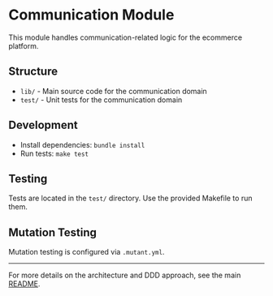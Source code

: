# Communication Module

This module handles communication-related logic for the ecommerce platform.

## Structure

- `lib/` - Main source code for the communication domain
- `test/` - Unit tests for the communication domain

## Development

- Install dependencies: `bundle install`
- Run tests: `make test`

## Testing

Tests are located in the `test/` directory. Use the provided Makefile to run them.

## Mutation Testing

Mutation testing is configured via `.mutant.yml`.

---

For more details on the architecture and DDD approach, see the main [README](../../README.md).

